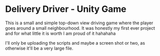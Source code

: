 # Delivery Driver - Unity Game

This is a small and simple top-down view driving game where the player goes around a small neighbourhood. 
It was honestly my first ever project and for what little it is worth I am proud of it hahahaha

I'll only be uploading the scripts and maybe a screen shot or two, as otherwise it'll be a very large file.
